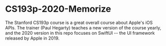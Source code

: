 # CS193p-2020-Memorize

The Stanford CS193p course is a great overall course about Apple's iOS APIs. 
The trainer (Paul Hegarty) teaches a new version of the course yearly, and the 2020 version in this repo focuses on SwiftUI -- the UI framework released by Apple in 2019.
